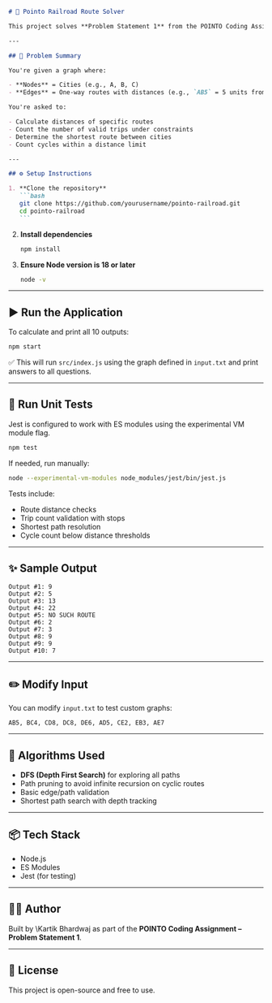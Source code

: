 ````markdown
# 🚆 Pointo Railroad Route Solver

This project solves **Problem Statement 1** from the POINTO Coding Assignment using **modern JavaScript (ES Modules)**. It reads a directed, weighted graph of train routes and answers a series of route-related questions using clean, modular logic and depth-first search (DFS).

---

## 📌 Problem Summary

You're given a graph where:

- **Nodes** = Cities (e.g., A, B, C)
- **Edges** = One-way routes with distances (e.g., `AB5` = 5 units from A to B)

You're asked to:

- Calculate distances of specific routes
- Count the number of valid trips under constraints
- Determine the shortest route between cities
- Count cycles within a distance limit

---

## ⚙️ Setup Instructions

1. **Clone the repository**
   ```bash
   git clone https://github.com/yourusername/pointo-railroad.git
   cd pointo-railroad
   ```
````

2. **Install dependencies**

   ```bash
   npm install
   ```

3. **Ensure Node version is 18 or later**

   ```bash
   node -v
   ```

---

## ▶️ Run the Application

To calculate and print all 10 outputs:

```bash
npm start
```

✅ This will run `src/index.js` using the graph defined in `input.txt` and print answers to all questions.

---

## 🧪 Run Unit Tests

Jest is configured to work with ES modules using the experimental VM module flag.

```bash
npm test
```

If needed, run manually:

```bash
node --experimental-vm-modules node_modules/jest/bin/jest.js
```

Tests include:

- Route distance checks
- Trip count validation with stops
- Shortest path resolution
- Cycle count below distance thresholds

---

## ✨ Sample Output

```
Output #1: 9
Output #2: 5
Output #3: 13
Output #4: 22
Output #5: NO SUCH ROUTE
Output #6: 2
Output #7: 3
Output #8: 9
Output #9: 9
Output #10: 7
```

---

## ✏️ Modify Input

You can modify `input.txt` to test custom graphs:

```
AB5, BC4, CD8, DC8, DE6, AD5, CE2, EB3, AE7
```

---

## 🧠 Algorithms Used

- **DFS (Depth First Search)** for exploring all paths
- Path pruning to avoid infinite recursion on cyclic routes
- Basic edge/path validation
- Shortest path search with depth tracking

---

## 📦 Tech Stack

- Node.js
- ES Modules
- Jest (for testing)

---

## 👨‍💻 Author

Built by \Kartik Bhardwaj as part of the **POINTO Coding Assignment – Problem Statement 1**.

---

## 📝 License

This project is open-source and free to use.

```

```
